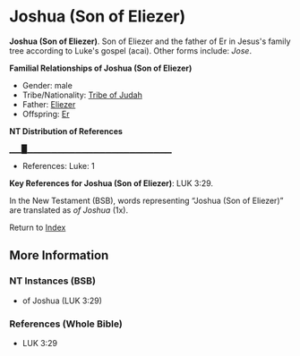 # Joshua (Son of Eliezer)
**Joshua (Son of Eliezer)**. 
Son of Eliezer and the father of Er in Jesus's family tree according to Luke's gospel (acai). 
Other forms include: 
*Jose*. 




**Familial Relationships of Joshua (Son of Eliezer)**


* Gender: male
* Tribe/Nationality: [Tribe of Judah](../../../groups/md/acai/Judah.md)
* Father: [Eliezer](Eliezer.md)
* Offspring: [Er](Er.md)


**NT Distribution of References**

▁▁█▁▁▁▁▁▁▁▁▁▁▁▁▁▁▁▁▁▁▁▁▁▁▁▁
* References: Luke: 1



**Key References for Joshua (Son of Eliezer)**: 
LUK 3:29. 




In the New Testament (BSB), words representing “Joshua (Son of Eliezer)” are translated as 
*of Joshua* (1x). 


Return to [Index](00-Index.md)

## More Information

### NT Instances (BSB)

* of Joshua (LUK 3:29)



### References (Whole Bible)

* LUK 3:29



